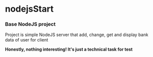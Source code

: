 # nodejsStart

### Base NodeJS project

Project is simple NodeJS server that add, change, get and display bank data of user for client

**Honestly, nothing interesting! It's just a technical task for test**
